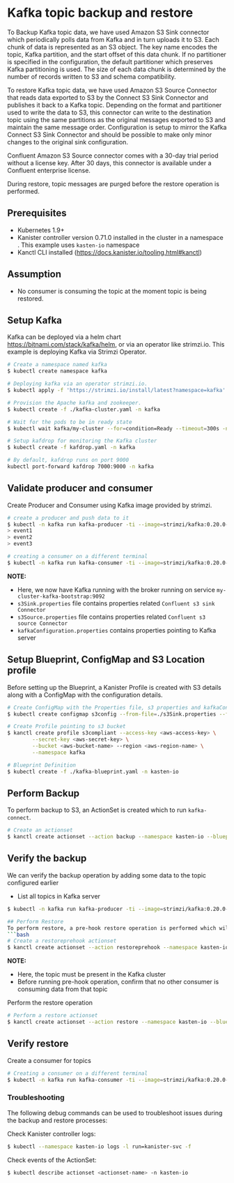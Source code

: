 # Kafka topic backup and restore
To Backup Kafka topic data, we have used Amazon S3 Sink connector which periodically polls data from Kafka and in turn uploads it to S3. Each chunk of data is represented as an S3 object. The key name encodes the topic, Kafka partition, and the start offset of this data chunk. If no partitioner is specified in the configuration, the default partitioner which preserves Kafka partitioning is used. The size of each data chunk is determined by the number of records written to S3 and schema compatibility.

To restore Kafka topic data, we have used Amazon S3 Source Connector that reads data exported to S3 by the Connect S3 Sink Connector and publishes it back to a Kafka topic. Depending on the format and partitioner used to write the data to S3, this connector can write to the destination topic using the same partitions as the original messages exported to S3 and maintain the same message order. Configuration is setup to mirror the Kafka Connect S3 Sink Connector and should be possible to make only minor changes to the original sink configuration.

Confluent Amazon S3 Source connector comes with a 30-day trial period without a license key. After 30 days, this connector is available under a Confluent enterprise license.

During restore, topic messages are purged before the restore operation is performed.

## Prerequisites

* Kubernetes 1.9+
* Kanister controller version 0.71.0 installed in the cluster in a namespace <kanister-operator-namespace>. This example uses `kasten-io` namespace
* Kanctl CLI installed (https://docs.kanister.io/tooling.html#kanctl)

## Assumption

* No consumer is consuming the topic at the moment topic is being restored.

## Setup Kafka
Kafka can be deployed via a helm chart https://bitnami.com/stack/kafka/helm, or via an operator like strimzi.io.
This example is deploying Kafka via Strimzi Operator.

```bash
# Create a namespace named kafka
$ kubectl create namespace kafka

# Deploying kafka via an operator strimzi.io.
$ kubectl apply -f 'https://strimzi.io/install/latest?namespace=kafka' -n kafka

# Provision the Apache kafka and zookeeper.
$ kubectl create -f ./kafka-cluster.yaml -n kafka

# Wait for the pods to be in ready state
$ kubectl wait kafka/my-cluster --for=condition=Ready --timeout=300s -n kafka

# Setup kafdrop for monitoring the Kafka cluster
$ kubectl create -f kafdrop.yaml -n kafka

# By default, kafdrop runs on port 9000
kubectl port-forward kafdrop 7000:9000 -n kafka
```

## Validate producer and consumer
Create Producer and Consumer using Kafka image provided by strimzi.
```bash
# create a producer and push data to it
$ kubectl -n kafka run kafka-producer -ti --image=strimzi/kafka:0.20.0-kafka-2.6.0 --rm=true --restart=Never -- bin/kafka-console-producer.sh --broker-list my-cluster-kafka-bootstrap:9092 --topic blogpost
> event1
> event2
> event3

# creating a consumer on a different terminal
$ kubectl -n kafka run kafka-consumer -ti --image=strimzi/kafka:0.20.0-kafka-2.6.0 --rm=true --restart=Never -- bin/kafka-console-consumer.sh --bootstrap-server my-cluster-kafka-bootstrap:9092 --topic my-topic --from-beginning
```

**NOTE:**
* Here, we now have Kafka running with the broker running on service `my-cluster-kafka-bootstrap:9092`
* `s3Sink.properties` file contains properties related `Confluent s3 sink Connector`
* `s3Source.properties` file contains properties related `Confluent s3 source Connector`
* `kafkaConfiguration.properties` contains properties pointing to Kafka server

## Setup Blueprint, ConfigMap and S3 Location profile
Before setting up the Blueprint, a Kanister Profile is created with S3 details along with a ConfigMap with the configuration details.
```bash
# Create ConfigMap with the Properties file, s3 properties and kafkaConfiguration.properties
$ kubectl create configmap s3config --from-file=./s3Sink.properties --from-file=./kafkaConfiguration.properties --from-file=./s3Source.properties -n kafka

# Create Profile pointing to s3 bucket
$ kanctl create profile s3compliant --access-key <aws-access-key> \
        --secret-key <aws-secret-key> \
        --bucket <aws-bucket-name> --region <aws-region-name> \
        --namespace kafka

# Blueprint Definition
$ kubectl create -f ./kafka-blueprint.yaml -n kasten-io
```
## Perform Backup
To perform backup to S3, an ActionSet is created which to run `kafka-connect`.
```bash
# Create an actionset
$ kanctl create actionset --action backup --namespace kasten-io --blueprint kafka-blueprint --profile kafka/s3-profile-fn64h --objects v1/configmaps/kafka/s3config
```
## Verify the backup
We can verify the backup operation by adding some data to the topic configured earlier

* List all topics in Kafka server
```bash
$ kubectl -n kafka run kafka-producer -ti --image=strimzi/kafka:0.20.0-kafka-2.6.0 --rm=true --restart=Never -- bin/kafka-topics.sh --bootstrap-server=my-cluster-kafka-bootstrap:9092 --list

## Perform Restore
To perform restore, a pre-hook restore operation is performed which will purge all events from the topics in the Kafka cluster whose backups were performed previously.
```bash
# Create a restoreprehook actionset
$ kanctl create actionset --action restoreprehook --namespace kasten-io --blueprint kafka-blueprint --profile kafka/s3-profile-fn64h --objects v1/configmaps/kafka/s3config

```
**NOTE:**
* Here, the topic must be present in the Kafka cluster
* Before running pre-hook operation, confirm that no other consumer is consuming data from that topic

Perform the restore operation

```bash
# Perform a restore actionset
$ kanctl create actionset --action restore --namespace kasten-io --blueprint kafka-blueprint --profile kafka/s3-profile-fn64h --objects v1/configmaps/kafka/s3config

```
## Verify restore
Create a consumer for topics
```bash
# Creating a consumer on a different terminal
$ kubectl -n kafka run kafka-consumer -ti --image=strimzi/kafka:0.20.0-kafka-2.6.0 --rm=true --restart=Never -- bin/kafka-console-consumer.sh --bootstrap-server my-cluster-kafka-bootstrap:9092 --topic blogpost --from-beginning
```

### Troubleshooting

The following debug commands can be used to troubleshoot issues during the backup and restore processes:

Check Kanister controller logs:
```bash
$ kubectl --namespace kasten-io logs -l run=kanister-svc -f
```
Check events of the ActionSet:
```bash
$ kubectl describe actionset <actionset-name> -n kasten-io
```
